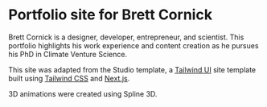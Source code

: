 # Portfolio site for Brett Cornick

Brett Cornick is a designer, developer, entrepreneur, and scientist. This portfolio highlights his work experience and content creation as he pursues his PhD in Climate Venture Science.

This site was adapted from the Studio template, a [Tailwind UI](https://tailwindui.com) site template built using [Tailwind CSS](https://tailwindcss.com) and [Next.js](https://nextjs.org).

3D animations were created using Spline 3D.
